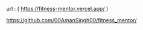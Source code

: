  url :  (   https://fitness-mentor.vercel.app/   ) 

https://github.com/00AmanSingh00/fitness_mentor/
